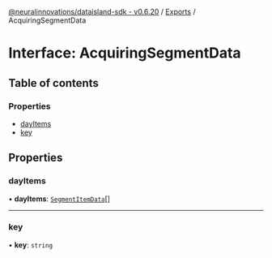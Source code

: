 [@neuralinnovations/dataisland-sdk - v0.6.20](../../README.md) / [Exports](../modules.md) / AcquiringSegmentData

# Interface: AcquiringSegmentData

## Table of contents

### Properties

- [dayItems](AcquiringSegmentData.md#dayitems)
- [key](AcquiringSegmentData.md#key)

## Properties

### dayItems

• **dayItems**: [`SegmentItemData`](SegmentItemData.md)[]

___

### key

• **key**: `string`
